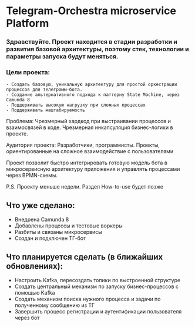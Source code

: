 # Telegram-Orchestra microservice Platform

### Здравствуйте. Проект находится в стадии разработки и развития базовой архитектуры, поэтому стек, технологии и параметры запуска будут меняться.

### Цели проекта: 
    - Создать базовую, уникальную архитектуру для простой оркестрации процессов для телеграмм-бота.
    - Создание альтернативного подхода к паттерну State Machine, через Camunda 8
    - Поддерживать высокую нагрузку при сложных процессах 
    - Поддерживать маштабируемость 

Проблема: Чрезмерный хардкод при выстраивании процессов и взаимосвязей в коде. Чрезмерная инкапсуляция бизнес-логики в проекте.

Аудитория проекта: Разработчики, программисты. Проекты, ориентированные на сложное взаимодействие с пользователями 

Проект позволит быстро интегрировать готовую модель бота в микросервисную архитектуру приложения и управлять процессами через BPMN-схемы.

P.S. Проекту меньше недели. Раздел How-to-use будет позже

Что уже сделано:
-
- Внедрена Camunda 8
- Добавлены процессы и тестовые воркеры
- Разбиты и связаны микросервисы
- Создан и подключен ТГ-бот

Что планируется сделать (в ближайших обновлениях):
 - 
 - Настроить Kafka, пересоздать топики по выстроенной структуре
 - Создать центральный механизм по запуску бизнес-процессов с помощью Kafka
 - Создать механизм поиска нужного процесса и задачи по полученному сообщению из ТГ
 - Завершить процесс регистрации и аутентификации пользователя через бот
